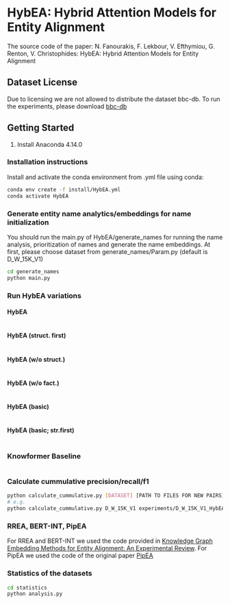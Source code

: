 # HybEA: Hybrid Attention Models for Entity Alignment

The source code of the paper:
N. Fanourakis, F. Lekbour, V. Efthymiou, G. Renton, V. Christophides: HybEA: Hybrid Attention Models for Entity Alignment

## Dataset License

Due to licensing we are not allowed to distribute the dataset bbc-db.
To run the experiments, please download [bbc-db](https://www.csd.uoc.gr/~vefthym/minoanER/datasets.html)

## Getting Started

1. Install Anaconda 4.14.0

### Installation instructions

Install and activate the conda environment from .yml file using conda:

```bash
conda env create -f install/HybEA.yml
conda activate HybEA
```

### Generate entity name analytics/embeddings for name initialization

You should run the main.py of HybEA/generate_names for running the name analysis, prioritization of names and generate the name embeddings.
At first, please choose dataset from generate_names/Param.py (default is D_W_15K_V1)
```bash
cd generate_names
python main.py
```

### Run HybEA variations

#### HybEA
```bash

```

#### HybEA (struct. first)
```bash

```

#### HybEA (w/o struct.)
```bash

```

#### HybEA (w/o fact.)
```bash

```

#### HybEA (basic)
```bash

```

#### HybEA (basic; str.first)
```bash

```


### Knowformer Baseline

```bash
```

### Calculate cummulative precision/recall/f1

```bash
python calculate_cummulative.py [DATASET] [PATH TO FILES FOR NEW PAIRS]
# e.g.
python calculate_cummulative.py D_W_15K_V1 experiments/D_W_15K_V1_HybEA/
```

### RREA, BERT-INT, PipEA
For RREA and BERT-INT we used the code provided in [Knowledge Graph Embedding Methods for Entity Alignment: An Experimental Review](https://github.com/fanourakis/experimental-review-EA).
For PipEA we used the code of the original paper [PipEA](https://github.com/wyy-code/PipEA)

### Statistics of the datasets

```bash
cd statistics
python analysis.py
```